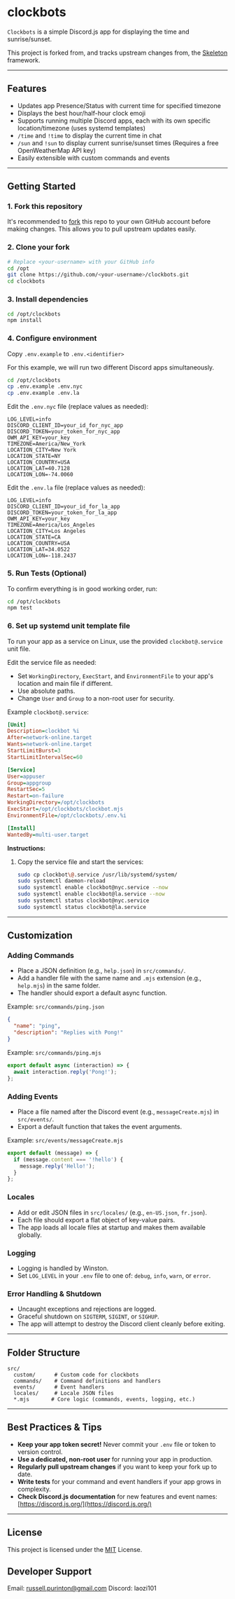 # clockbots

`Clockbots` is a simple Discord.js app for displaying the time and sunrise/sunset.

This project is forked from, and tracks upstream changes from, the [Skeleton](https://github.com/rpurinton/skeleton) framework.

---

## Features

- Updates app Presence/Status with current time for specified timezone
- Displays the best hour/half-hour clock emoji
- Supports running multiple Discord apps, each with its own specific location/timezone (uses systemd templates)
- `/time` and `!time` to display the current time in chat
- `/sun` and `!sun` to display current sunrise/sunset times (Requires a free OpenWeatherMap API key)
- Easily extensible with custom commands and events

---

## Getting Started

### 1. Fork this repository

It's recommended to [fork](https://github.com/rpurinton/clockbots/fork) this repo to your own GitHub account before making changes. This allows you to pull upstream updates easily.

### 2. Clone your fork

```sh
# Replace <your-username> with your GitHub info
cd /opt
git clone https://github.com/<your-username>/clockbots.git
cd clockbots
```

### 3. Install dependencies

```sh
cd /opt/clockbots
npm install
```

### 4. Configure environment

Copy `.env.example` to `.env.<identifier>`

For this example, we will run two different Discord apps simultaneously.

```sh
cd /opt/clockbots
cp .env.example .env.nyc
cp .env.example .env.la
```

Edit the `.env.nyc` file (replace values as needed):

```env
LOG_LEVEL=info
DISCORD_CLIENT_ID=your_id_for_nyc_app
DISCORD_TOKEN=your_token_for_nyc_app
OWM_API_KEY=your_key
TIMEZONE=America/New_York
LOCATION_CITY=New York
LOCATION_STATE=NY
LOCATION_COUNTRY=USA
LOCATION_LAT=40.7128
LOCATION_LON=-74.0060
```

Edit the `.env.la` file (replace values as needed):

```env
LOG_LEVEL=info
DISCORD_CLIENT_ID=your_id_for_la_app
DISCORD_TOKEN=your_token_for_la_app
OWM_API_KEY=your_key
TIMEZONE=America/Los_Angeles
LOCATION_CITY=Los Angeles
LOCATION_STATE=CA
LOCATION_COUNTRY=USA
LOCATION_LAT=34.0522
LOCATION_LON=-118.2437
```

### 5. Run Tests (Optional)

To confirm everything is in good working order, run:

```sh
cd /opt/clockbots
npm test
```

### 6. Set up systemd unit template file

To run your app as a service on Linux, use the provided `clockbot@.service` unit file.

Edit the service file as needed:

- Set `WorkingDirectory`, `ExecStart`, and `EnvironmentFile` to your app's location and main file if different.
- Use absolute paths.
- Change `User` and `Group` to a non-root user for security.

Example `clockbot@.service`:

```ini
[Unit]
Description=clockbot %i
After=network-online.target
Wants=network-online.target
StartLimitBurst=3
StartLimitIntervalSec=60

[Service]
User=appuser
Group=appgroup
RestartSec=5
Restart=on-failure
WorkingDirectory=/opt/clockbots
ExecStart=/opt/clockbots/clockbot.mjs
EnvironmentFile=/opt/clockbots/.env.%i

[Install]
WantedBy=multi-user.target
```

**Instructions:**

1. Copy the service file and start the services:

   ```sh
   sudo cp clockbot\@.service /usr/lib/systemd/system/
   sudo systemctl daemon-reload
   sudo systemctl enable clockbot@nyc.service --now
   sudo systemctl enable clockbot@la.service --now
   sudo systemctl status clockbot@nyc.service
   sudo systemctl status clockbot@la.service
   ```

---

## Customization

### Adding Commands

- Place a JSON definition (e.g., `help.json`) in `src/commands/`.
- Add a handler file with the same name and `.mjs` extension (e.g., `help.mjs`) in the same folder.
- The handler should export a default async function.

Example: `src/commands/ping.json`

```json
{
  "name": "ping",
  "description": "Replies with Pong!"
}
```

Example: `src/commands/ping.mjs`

```js
export default async (interaction) => {
  await interaction.reply('Pong!');
};
```

### Adding Events

- Place a file named after the Discord event (e.g., `messageCreate.mjs`) in `src/events/`.
- Export a default function that takes the event arguments.

Example: `src/events/messageCreate.mjs`

```js
export default (message) => {
  if (message.content === '!hello') {
    message.reply('Hello!');
  }
};
```

### Locales

- Add or edit JSON files in `src/locales/` (e.g., `en-US.json`, `fr.json`).
- Each file should export a flat object of key-value pairs.
- The app loads all locale files at startup and makes them available globally.

### Logging

- Logging is handled by Winston.
- Set `LOG_LEVEL` in your `.env` file to one of: `debug`, `info`, `warn`, or `error`.

### Error Handling & Shutdown

- Uncaught exceptions and rejections are logged.
- Graceful shutdown on `SIGTERM`, `SIGINT`, or `SIGHUP`.
- The app will attempt to destroy the Discord client cleanly before exiting.

---

## Folder Structure

```text
src/
  custom/      # Custom code for clockbots
  commands/    # Command definitions and handlers
  events/      # Event handlers
  locales/     # Locale JSON files
  *.mjs       # Core logic (commands, events, logging, etc.)
```

---

## Best Practices & Tips

- **Keep your app token secret!** Never commit your `.env` file or token to version control.
- **Use a dedicated, non-root user** for running your app in production.
- **Regularly pull upstream changes** if you want to keep your fork up to date.
- **Write tests** for your command and event handlers if your app grows in complexity.
- **Check Discord.js documentation** for new features and event names: [https://discord.js.org/](https://discord.js.org/)

---

## License

This project is licensed under the [MIT](LICENSE) License.

## Developer Support

Email: <russell.purinton@gmail.com>
Discord: laozi101
